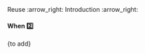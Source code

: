 <link rel="stylesheet" href="{{baseUrl}}/css/textbook.css">

<div class="website-content">

<div id="path">Reuse :arrow_right: Introduction :arrow_right:</div>

<div id="title">

#### When :two:

</div>

<div id="body">

{to add}

</div>

<div id="extras">

<include src="exercises.md" />

</div>

</div>

